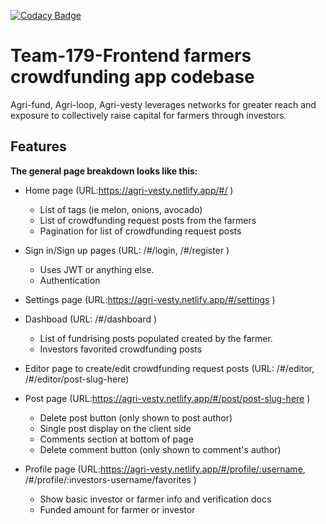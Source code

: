 [![Codacy Badge](https://api.codacy.com/project/badge/Grade/86f6d693fe9e4dc8b334822ca5af50c1)](https://app.codacy.com/gh/BuildForSDGCohort2/Team-179-Frontend?utm_source=github.com&utm_medium=referral&utm_content=BuildForSDGCohort2/Team-179-Frontend&utm_campaign=Badge_Grade_Settings)

# Team-179-Frontend farmers crowdfunding app codebase

Agri-fund, Agri-loop, Agri-vesty leverages networks for greater reach and exposure to collectively raise capital for farmers through investors.

## Features

**The general page breakdown looks like this:**
-   Home page (URL:https://agri-vesty.netlify.app/#/ )
    -   List of tags (ie melon, onions, avocado)
    -   List of crowdfunding request posts from the farmers
    -   Pagination for list of crowdfunding request posts

-   Sign in/Sign up pages (URL: /#/login, /#/register )
    -   Uses JWT or anything else.
    -   Authentication

-   Settings page (URL:https://agri-vesty.netlify.app/#/settings )

-   Dashboad (URL: /#/dashboard )
    -   List of fundrising posts populated created by the farmer.
    -   Investors favorited crowdfunding posts

-   Editor page to create/edit crowdfunding request posts (URL: /#/editor, /#/editor/post-slug-here)

-   Post page (URL:https://agri-vesty.netlify.app/#/post/post-slug-here )
    -   Delete post button (only shown to post author)
    -   Single post display on the client side
    -   Comments section at bottom of page
    -   Delete comment button (only shown to comment's author)

-   Profile page (URL:https://agri-vesty.netlify.app/#/profile/:username, /#/profile/:investors-username/favorites )
    -   Show basic investor or farmer info and verification docs
    -   Funded amount for farmer or investor

<br />

